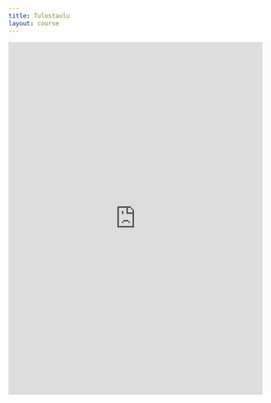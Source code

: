 ```yaml
---
title: Tulostaulu
layout: course
---
```

<iframe id="pistelista-iframe" src="http://www.cs.helsinki.fi/group/java/mooc-tulokset/" border="0" height="700" style="width:100%;border:0px;"></iframe>